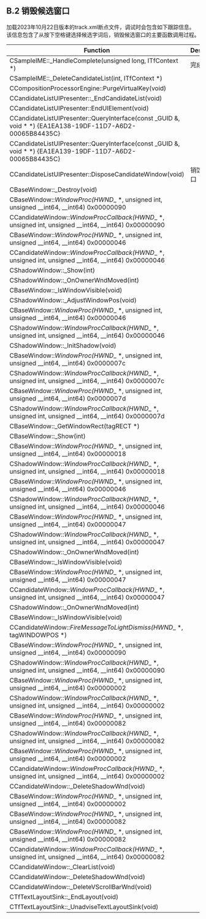 ## B.2 销毁候选窗口

加载2023年10月22日版本的track.xml断点文件，调试时会包含如下跟踪信息。该信息包含了从按下空格键选择候选字词后，销毁候选窗口的主要函数调用过程。

Function																									|Description
-|-
CSampleIME::_HandleComplete(unsigned long, ITfContext *)													|完成处理
CSampleIME::_DeleteCandidateList(int, ITfContext *)															|
CCompositionProcessorEngine::PurgeVirtualKey(void)															|
CCandidateListUIPresenter::_EndCandidateList(void)															|
CCandidateListUIPresenter::EndUIElement(void)																|
 CCandidateListUIPresenter::QueryInterface(const _GUID &, void * *) {EA1EA138-19DF-11D7-A6D2-00065B84435C}	|
 CCandidateListUIPresenter::QueryInterface(const _GUID &, void * *) {EA1EA139-19DF-11D7-A6D2-00065B84435C}	|
CCandidateListUIPresenter::DisposeCandidateWindow(void)														|销毁候选窗口
CBaseWindow::_Destroy(void)																					|
 CBaseWindow::_WindowProc(HWND__ *, unsigned int, unsigned __int64, __int64) 0x00000090						|
 CCandidateWindow::_WindowProcCallback(HWND__ *, unsigned int, unsigned __int64, __int64) 0x00000090		|
 CBaseWindow::_WindowProc(HWND__ *, unsigned int, unsigned __int64, __int64) 0x00000046						|
 CCandidateWindow::_WindowProcCallback(HWND__ *, unsigned int, unsigned __int64, __int64) 0x00000046		|
 CShadowWindow::_Show(int)																					|
 CShadowWindow::_OnOwnerWndMoved(int)																		|
 CBaseWindow::_IsWindowVisible(void)																		|
 CShadowWindow::_AdjustWindowPos(void)																		|
 CBaseWindow::_WindowProc(HWND__ *, unsigned int, unsigned __int64, __int64) 0x00000046						|
 CShadowWindow::_WindowProcCallback(HWND__ *, unsigned int, unsigned __int64, __int64) 0x00000046			|
 CShadowWindow::_InitShadow(void)																			|
 CBaseWindow::_WindowProc(HWND__ *, unsigned int, unsigned __int64, __int64) 0x0000007c						|	
 CShadowWindow::_WindowProcCallback(HWND__ *, unsigned int, unsigned __int64, __int64) 0x0000007c			|
 CBaseWindow::_WindowProc(HWND__ *, unsigned int, unsigned __int64, __int64) 0x0000007d						|
 CShadowWindow::_WindowProcCallback(HWND__ *, unsigned int, unsigned __int64, __int64) 0x0000007d			|
 CBaseWindow::_GetWindowRect(tagRECT *)																		|
 CBaseWindow::_Show(int)																					|
 CBaseWindow::_WindowProc(HWND__ *, unsigned int, unsigned __int64, __int64) 0x00000018						|
 CShadowWindow::_WindowProcCallback(HWND__ *, unsigned int, unsigned __int64, __int64) 0x00000018			|
 CBaseWindow::_WindowProc(HWND__ *, unsigned int, unsigned __int64, __int64) 0x00000046						|
 CShadowWindow::_WindowProcCallback(HWND__ *, unsigned int, unsigned __int64, __int64) 0x00000046			|
 CBaseWindow::_WindowProc(HWND__ *, unsigned int, unsigned __int64, __int64) 0x00000047						|
 CShadowWindow::_WindowProcCallback(HWND__ *, unsigned int, unsigned __int64, __int64) 0x00000047			|
 CShadowWindow::_OnOwnerWndMoved(int)																		|
 CBaseWindow::_IsWindowVisible(void)																		|
 CBaseWindow::_WindowProc(HWND__ *, unsigned int, unsigned __int64, __int64) 0x00000047						|
 CCandidateWindow::_WindowProcCallback(HWND__ *, unsigned int, unsigned __int64, __int64) 0x00000047		|
 CShadowWindow::_OnOwnerWndMoved(int)																		|
 CBaseWindow::_IsWindowVisible(void)																		|
 CCandidateWindow::_FireMessageToLightDismiss(HWND__ *, tagWINDOWPOS *)										|
 CBaseWindow::_WindowProc(HWND__ *, unsigned int, unsigned __int64, __int64) 0x00000090						|
 CShadowWindow::_WindowProcCallback(HWND__ *, unsigned int, unsigned __int64, __int64) 0x00000090			|
 CBaseWindow::_WindowProc(HWND__ *, unsigned int, unsigned __int64, __int64) 0x00000002						|
 CShadowWindow::_WindowProcCallback(HWND__ *, unsigned int, unsigned __int64, __int64) 0x00000002			|
 CBaseWindow::_WindowProc(HWND__ *, unsigned int, unsigned __int64, __int64) 0x00000082						|
 CShadowWindow::_WindowProcCallback(HWND__ *, unsigned int, unsigned __int64, __int64) 0x00000082			|
 CBaseWindow::_WindowProc(HWND__ *, unsigned int, unsigned __int64, __int64) 0x00000002						|
 CCandidateWindow::_WindowProcCallback(HWND__ *, unsigned int, unsigned __int64, __int64) 0x00000002		|
CCandidateWindow::_DeleteShadowWnd(void)																	|
 CBaseWindow::_WindowProc(HWND__ *, unsigned int, unsigned __int64, __int64) 0x00000002						|
 CBaseWindow::_WindowProc(HWND__ *, unsigned int, unsigned __int64, __int64) 0x00000082						|
 CBaseWindow::_WindowProc(HWND__ *, unsigned int, unsigned __int64, __int64) 0x00000082						|
 CCandidateWindow::_WindowProcCallback(HWND__ *, unsigned int, unsigned __int64, __int64) 0x00000082		|
 CCandidateWindow::_ClearList(void)																			|
CCandidateWindow::_DeleteShadowWnd(void)																	|
CCandidateWindow::_DeleteVScrollBarWnd(void)																|
CTfTextLayoutSink::_EndLayout(void)																			|
CTfTextLayoutSink::_UnadviseTextLayoutSink(void)															|
